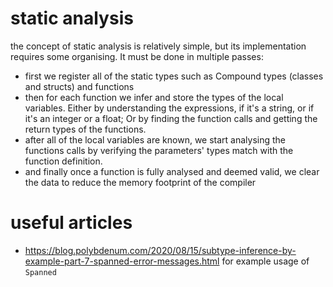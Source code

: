 # static analysis
the concept of static analysis is relatively simple, but its implementation requires some organising. It must be done in multiple passes:
- first we register all of the static types such as Compound types (classes and structs) and functions
- then for each function we infer and store the types of the local variables. Either by understanding the expressions, if it's a string, or if it's an integer or a float; Or by finding the function calls and getting the return types of the functions.
- after all of the local variables are known, we start analysing the functions calls by verifying the parameters' types match with the function definition.
- and finally once a function is fully analysed and deemed valid, we clear the data to reduce the memory footprint of the compiler


# useful articles
 - https://blog.polybdenum.com/2020/08/15/subtype-inference-by-example-part-7-spanned-error-messages.html for example usage of `Spanned`